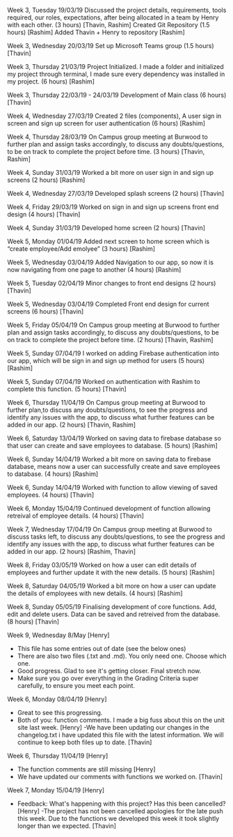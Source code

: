﻿Week 3, Tuesday 19/03/19 Discussed the project details, requirements, tools required, our roles, expectations, after being allocated in a team by Henry with each other. (3 hours) [Thavin, Rashim] Created Git Repository (1.5 hours) [Rashim] Added Thavin + Henry to repository [Rashim]

Week 3, Wednesday 20/03/19 Set up Microsoft Teams group (1.5 hours) [Thavin]

Week 3, Thursday 21/03/19 Project Initialized. I made a folder and initialized my project through terminal, I made sure every dependency was installed in my project. (6 hours) [Rashim]

Week 3, Thursday 22/03/19 - 24/03/19 Development of Main class (6 hours) [Thavin]

Week 4, Wednesday 27/03/19 Created 2 files (components), A user sign in screen and sign up screen for user authentication (6 hours) [Rashim]

Week 4, Thursday 28/03/19 On Campus group meeting at Burwood to further plan and assign tasks accordingly, to discuss any doubts/questions, to be on track to complete the project before time. (3 hours) [Thavin, Rashim]

Week 4, Sunday 31/03/19 Worked a bit more on user sign in and sign up screens (2 hours) [Rashim]

Week 4, Wednesday 27/03/19 Developed splash screens (2 hours) [Thavin]

Week 4, Friday 29/03/19 Worked on sign in and sign up screens front end design (4 hours) [Thavin]

Week 4, Sunday 31/03/19 Developed home screen (2 hours) [Thavin]

Week 5, Monday 01/04/19 Added next screen to home screen which is “create employee/Add emolyee” (3 hours) [Rashim]

Week 5, Wednesday 03/04/19 Added Navigation to our app, so now it is now navigating from one page to another (4 hours) [Rashim]

Week 5, Tuesday 02/04/19 Minor changes to front end designs (2 hours) [Thavin]

Week 5, Wednesday 03/04/19 Completed Front end design for current screens (6 hours) [Thavin]

Week 5, Friday 05/04/19
On Campus group meeting at Burwood to further plan and assign tasks accordingly,
to discuss any doubts/questions, to be on track to complete the project before time. 
(2 hours) [Thavin, Rashim]

Week 5, Sunday 07/04/19
I worked on adding Firebase authentication into our app, 
which will be sign in and sign up method for users (5 hours) [Rashim]

Week 5, Sunday 07/04/19
Worked on authentication with Rashim to complete this function. (5 hours) [Thavin]

Week 6, Thursday 11/04/19
On Campus group meeting at Burwood to further plan,to discuss any doubts/questions, 
to see the progress and identify any issues with the app, to discuss what further features can be added in our app. 
(2 hours) [Thavin, Rashim]

Week 6, Saturday 13/04/19
Worked on saving data to firebase database so that user can create and save employees to database. 
(5 hours) [Rashim]

Week 6, Sunday 14/04/19
Worked a bit more on saving data to firebase database,
means now a user can successfully create and save employees to database. (4 hours) [Rashim]

Week 6, Sunday 14/04/19
Worked with function to allow viewing of saved employees. (4 hours) [Thavin]

Week 6, Monday 15/04/19
Continued development of function allowing retreival of employee details. (4 hours) [Thavin]

Week 7, Wednesday 17/04/19
On Campus group meeting at Burwood to discuss tasks left, to discuss any doubts/questions, 
to see the progress and identify any issues with the app, to discuss what further features can be added in our app.
(2 hours) [Rashim, Thavin]

Week 8, Friday 03/05/19
Worked on how a user can edit details of employees and further update it with the new details. (5 hours) [Rashim]

Week 8, Saturday 04/05/19
Worked a bit more on how a user can update the details of employees with new details. (4 hours) [Rashim]

Week 8, Sunday 05/05/19
Finalising development of core functions. Add, edit and delete users. Data can be saved and retreived from the database. (8 hours) [Thavin]

Week 9, Wednesday 8/May [Henry]
- This file has some entries out of date (see the below ones)
- There are also two files (.txt and .md). You only need one. Choose which one.
- Good progress. Glad to see it's getting closer. Final stretch now. 
- Make sure you go over everything in the Grading Criteria super carefully, to ensure you meet each point.




Week 6, Monday 08/04/19 [Henry]
- Great to see this progressing.
- Both of you: function comments. I made a big fuss about this on the unit site last week. [Henry]
-We have been updating our changes in the changelog.txt i have updated this file with the latest information. We will continue to keep both files up to date. [Thavin]

Week 6, Thursday 11/04/19 [Henry]
- The function comments are still missing [Henry]
- We have updated our comments with functions we worked on. [Thavin]

Week 7, Monday 15/04/19 [Henry]
- Feedback: What's happening with this project? Has this been cancelled? [Henry]
-The project has not been cancelled apologies for the late push this week. Due to the functions we developed this week it took slightly longer than we expected. [Thavin]
